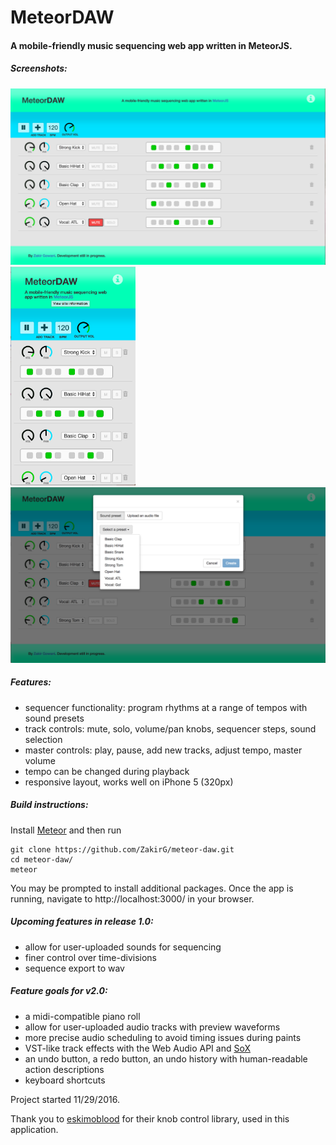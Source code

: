 # MeteorDAW

#### A mobile-friendly music sequencing web app written in MeteorJS. 

##### Screenshots:
<img src="./public/screenshots/desktopScreenshot.png" alt="App Screenshot on Desktop" width="550"/> <img src="./public/screenshots/mobileScreenshot.png" alt="App Screenshot on Mobile" width="200"/>
<img src="./public/screenshots/addTrackScreenshot.png" alt="Add Track Screenshot on Desktop" width="550"/>

##### Features:
- sequencer functionality: program rhythms at a range of tempos with sound presets
- track controls: mute, solo, volume/pan knobs, sequencer steps, sound selection
- master controls: play, pause, add new tracks, adjust tempo, master volume
- tempo can be changed during playback
- responsive layout, works well on iPhone 5 (320px)

##### Build instructions:
Install <a href="https://www.meteor.com/" target="_blank">Meteor</a> and then run
```
git clone https://github.com/ZakirG/meteor-daw.git
cd meteor-daw/
meteor
```
You may be prompted to install additional packages. 
Once the app is running, navigate to http://localhost:3000/ in your browser.

##### Upcoming features in release 1.0:
- allow for user-uploaded sounds for sequencing
- finer control over time-divisions
- sequence export to wav

##### Feature goals for v2.0:
- a midi-compatible piano roll
- allow for user-uploaded audio tracks with preview waveforms
- more precise audio scheduling to avoid timing issues during paints
- VST-like track effects with the Web Audio API and <a href="http://sox.sourceforge.net/Docs/FAQ" target="_blank">SoX</a>
- an undo button, a redo button, an undo history with human-readable action descriptions
- keyboard shortcuts

Project started 11/29/2016.

Thank you to <a href="https://github.com/eskimoblood/jim-knopf" target="_blank">eskimoblood</a> for their knob control library, used in this application.